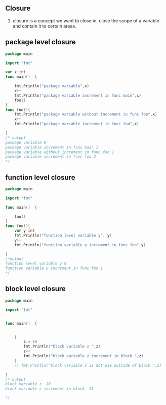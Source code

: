 ## Closure 
1. closure is a concept we want to close in, close the scope of a variable and contain it to certain areas.   

## package level closure 
```go
package main

import "fmt"

var x int
func main()  {

	fmt.Println("package variable",x)
	x++
	fmt.Println("package variable increment in func main",x)
	foo()
}
func foo(){
	fmt.Println("package variable without increment in func foo",x)
	x++
	fmt.Println("package variable increment in func foo",x)

}
/* output
package variable 0
package variable increment in func main 1
package variable without increment in func foo 1
package variable increment in func foo 2
*/
``` 
##  function level closure
```go
package main

import "fmt"

func main()  {

	foo()
}
func foo(){
	var y int
	fmt.Println("function level variable y", y)
	y++
	fmt.Println("function variable y increment in func foo",y)

} 
/*output
function level variable y 0
function variable y increment in func foo 1
*/
``` 
##  block level closure

```go
package main

import "fmt"


func main()  {


	{
		z:= 10
		fmt.Println("block variable z ",z)
		z++
		fmt.Println("block variable z increment in block ",z)
	}
	// fmt.Println("block variable z is not use outside of block ",z)

} 
/* output
block variable z  10
block variable z increment in block  11

*/
```